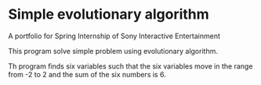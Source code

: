 # Simple evolutionary algorithm
A portfolio for Spring Internship of Sony Interactive Entertainment

This program solve simple problem using evolutionary algorithm.

Th program finds six variables such that the six variables move in the range from -2 to 2 and the sum of the six numbers is 6.
